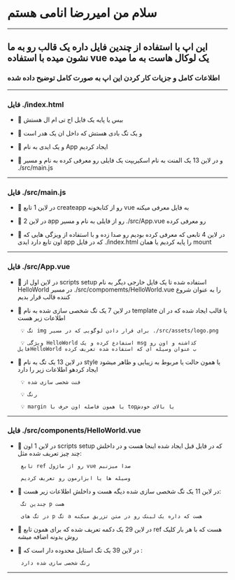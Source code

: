 # سلام من امیررضا انامی هستم
_________________________________________________________________________________________________

## این اپ با استفاده از چندین فایل داره یک قالب رو به ما نشون میده با استفاده vue یک لوکال هاست به ما میده

### اطلاعات کامل و جزیات کار کردن این اپ به صورت کامل توضیح داده شده

_________________________________________________________________________________________________

### فایل  ./index.html

-  🔴 بیس یا پایه یک فایل اج تی ام ال هستش 

-  🔴 و یک تگ بادی هستش که داخل ان یک هدر است

-  🔴 و یک ایدی به نام App ایجاد کردیم

-  🔴 و در لاین 13 یک المنت به نام اسکیریپت یک فایلی رو معرفی کرده به نام و مسیر ./src/main.js
 
_________________________________________________________________________________________________

### فایل ./src/main.js

-  🔴 در لاین 1 تابع createapp رو از کتابخونه vue به فایل معرفی میکنه

-  🔴 در لاین 2 app رو از فایلی به نام و مسیر ./src/App.vue رو معرفی کرده 

-  🔴 در لاین 4 تابعی که معرفی کرده بودیم رو صدا زده و با استفاده از ویزگی هایی که اون تابع دارد ایدی app که در فایل ./index.html را پایه کردیم یا همان mount

_________________________________________________________________________________________________

### فایل ./src/App.vue

-  🔴 در لاین اول از scripts setup استفاده شده تا یک فایل خارجی دیگر به نام HelloWorld در مسیر ./src/compomemts/HelloWorld.vue را به عنوان شروع کننده قالب قرار بدیم

-  🔴 در لاین 7 یک تگ شخصی سازی شده به نام template یا قالب ایجاد شده که در ان اطلاعات زیر هست

        💡 تگ img برای قرار دادن لوگویی که در مسیر ./src/assets/logo.png

        💡 ویژگی HelloWorld استفادع کرده و یک msg کذاشته و اون رو فایلHelloWorld ب عنوان وسیله ای که استفاده شده تعریف کرده

-  🔴 در لاین 13 یک تگ به نام style یا همون حالت یا مربوط به زیبایی و ظاهر میشود ایجاد کردهو اطلاعات زیر را دارد
  
        💡 فنت شخصی سازی شده
        
        💡 رنگ  
        
        💡 margin یا همون فاصله اون حرف با topیا بالای خودش 
_________________________________________________________________________________________________

### فایل ./src/components/HelloWorld.vue

-  🔴 در لاین 1 اون scripts setup که در فایل قبل ایجاد شده اینجا هست و در داخلش چند چیز تعریف شده مثل:

        تابع ref رو از ماژول vue صدا میزنیم

        وسیله ها یا ابزارمون رو تعریف کردیم

-  🔴 در لاین 11 یک تگ شخصی سازی شده دیگه هست و داخلش اطلاعات زیر هست:

        چندین تگ p هست

        در تگ های p تگ a هست که داره یک لینک رو در متن تزریق میکنه

-  🔴 در لاین 29 یک دکمه تعریف شده که برای همون تابع ref هست که با هر بار کلیک روش یدونه اضافه میشه

-  🔴 در لاین 39 یک تگ استایل محدوده دار است که :

        رنگ شخصی سازی شده دارد

_________________________________________________________________________________________________

